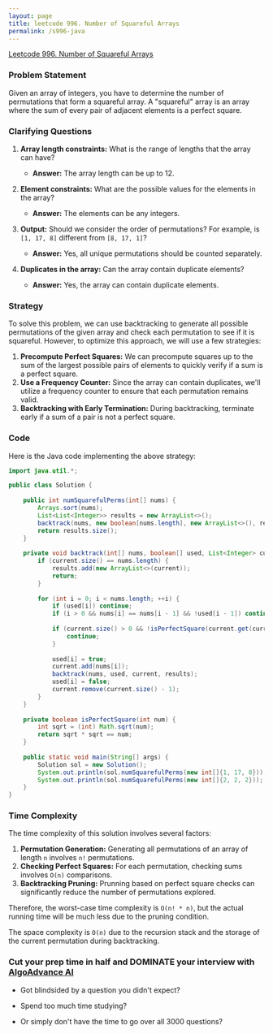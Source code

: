 ```yaml
---
layout: page
title: leetcode 996. Number of Squareful Arrays
permalink: /s996-java
---
```

[Leetcode 996. Number of Squareful Arrays](https://algoadvance.github.io/algoadvance/l996)
### Problem Statement

Given an array of integers, you have to determine the number of permutations that form a squareful array. A "squareful" array is an array where the sum of every pair of adjacent elements is a perfect square.

### Clarifying Questions

1. **Array length constraints:** What is the range of lengths that the array can have?
   - **Answer:** The array length can be up to 12.
   
2. **Element constraints:** What are the possible values for the elements in the array?
   - **Answer:** The elements can be any integers.

3. **Output:** Should we consider the order of permutations? For example, is `[1, 17, 8]` different from `[8, 17, 1]`?
   - **Answer:** Yes, all unique permutations should be counted separately.

4. **Duplicates in the array:** Can the array contain duplicate elements?
   - **Answer:** Yes, the array can contain duplicate elements.

### Strategy

To solve this problem, we can use backtracking to generate all possible permutations of the given array and check each permutation to see if it is squareful. However, to optimize this approach, we will use a few strategies:

1. **Precompute Perfect Squares:** We can precompute squares up to the sum of the largest possible pairs of elements to quickly verify if a sum is a perfect square.
2. **Use a Frequency Counter:** Since the array can contain duplicates, we'll utilize a frequency counter to ensure that each permutation remains valid.
3. **Backtracking with Early Termination:** During backtracking, terminate early if a sum of a pair is not a perfect square.

### Code

Here is the Java code implementing the above strategy:

```java
import java.util.*;

public class Solution {
    
    public int numSquarefulPerms(int[] nums) {
        Arrays.sort(nums);
        List<List<Integer>> results = new ArrayList<>();
        backtrack(nums, new boolean[nums.length], new ArrayList<>(), results);
        return results.size();
    }
    
    private void backtrack(int[] nums, boolean[] used, List<Integer> current, List<List<Integer>> results) {
        if (current.size() == nums.length) {
            results.add(new ArrayList<>(current));
            return;
        }
        
        for (int i = 0; i < nums.length; ++i) {
            if (used[i]) continue;
            if (i > 0 && nums[i] == nums[i - 1] && !used[i - 1]) continue;
            
            if (current.size() > 0 && !isPerfectSquare(current.get(current.size() - 1) + nums[i])) {
                continue;
            }
            
            used[i] = true;
            current.add(nums[i]);
            backtrack(nums, used, current, results);
            used[i] = false;
            current.remove(current.size() - 1);
        }
    }
    
    private boolean isPerfectSquare(int num) {
        int sqrt = (int) Math.sqrt(num);
        return sqrt * sqrt == num;
    }
    
    public static void main(String[] args) {
        Solution sol = new Solution();
        System.out.println(sol.numSquarefulPerms(new int[]{1, 17, 8})); // Output: 2
        System.out.println(sol.numSquarefulPerms(new int[]{2, 2, 2}));  // Output: 1
    }
}
```

### Time Complexity

The time complexity of this solution involves several factors:
1. **Permutation Generation:** Generating all permutations of an array of length `n` involves `n!` permutations.
2. **Checking Perfect Squares:** For each permutation, checking sums involves `O(n)` comparisons.
3. **Backtracking Pruning:** Prunning based on perfect square checks can significantly reduce the number of permutations explored.

Therefore, the worst-case time complexity is `O(n! * n)`, but the actual running time will be much less due to the pruning condition. 

The space complexity is `O(n)` due to the recursion stack and the storage of the current permutation during backtracking.


### Cut your prep time in half and DOMINATE your interview with [AlgoAdvance AI](https://algoAdvance.com)

- Got blindsided by a question you didn't expect?

- Spend too much time studying?

- Or simply don't have the time to go over all 3000 questions?


